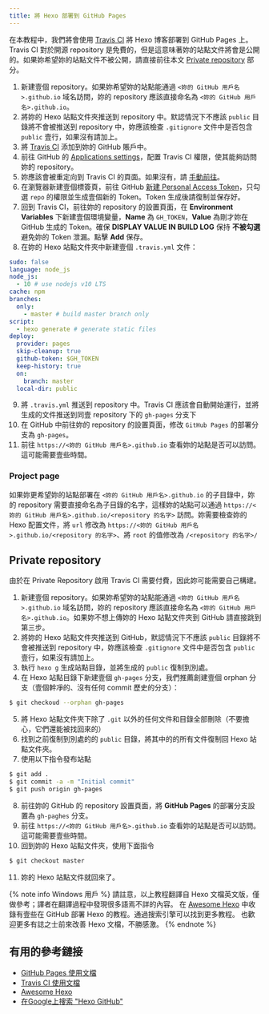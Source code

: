 ```yaml
---
title: 將 Hexo 部署到 GitHub Pages
---
```


在本教程中，我們將會使用 [Travis CI](https://travis-ci.com/) 將 Hexo 博客部署到 GitHub Pages 上。Travis CI 對於開源 repository 是免費的，但是這意味著妳的站點文件將會是公開的。如果妳希望妳的站點文件不被公開，請直接前往本文 [Private repository](#Private-repository) 部分。

1. 新建壹個 repository。如果妳希望妳的站點能通過 `<妳的 GitHub 用戶名>.github.io` 域名訪問，妳的 repository 應該直接命名為 `<妳的 GitHub 用戶名>.github.io`。
2. 將妳的 Hexo 站點文件夾推送到 repository 中。默認情況下不應該 `public` 目錄將不會被推送到 repository 中，妳應該檢查 `.gitignore` 文件中是否包含 `public` 壹行，如果沒有請加上。
3. 將 [Travis CI](https://github.com/marketplace/travis-ci) 添加到妳的 GitHub 賬戶中。
4. 前往 GitHub 的 [Applications settings](https://github.com/settings/installations)，配置 Travis CI 權限，使其能夠訪問妳的 repository。
5. 妳應該會被重定向到 Travis CI 的頁面。如果沒有，請 [手動前往](https://travis-ci.com/)。
6. 在瀏覽器新建壹個標簽頁，前往 GitHub [新建 Personal Access Token](https://github.com/settings/tokens)，只勾選 `repo` 的權限並生成壹個新的 Token。Token 生成後請復制並保存好。
7. 回到 Travis CI，前往妳的 repository 的設置頁面，在 **Environment Variables** 下新建壹個環境變量，**Name** 為 `GH_TOKEN`，**Value** 為剛才妳在 GitHub 生成的 Token。確保 **DISPLAY VALUE IN BUILD LOG** 保持 **不被勾選** 避免妳的 Token 泄漏。點擊 **Add** 保存。
8. 在妳的 Hexo 站點文件夾中新建壹個 `.travis.yml` 文件：

```yml
sudo: false
language: node_js
node_js:
  - 10 # use nodejs v10 LTS
cache: npm
branches:
  only:
    - master # build master branch only
script:
  - hexo generate # generate static files
deploy:
  provider: pages
  skip-cleanup: true
  github-token: $GH_TOKEN
  keep-history: true
  on:
    branch: master
  local-dir: public
```

9. 將 `.travis.yml` 推送到 repository 中。Travis CI 應該會自動開始運行，並將生成的文件推送到同壹 repository 下的 `gh-pages` 分支下
10. 在 GitHub 中前往妳的 repository 的設置頁面，修改 `GitHub Pages` 的部署分支為 `gh-pages`。
11. 前往 `https://<妳的 GitHub 用戶名>.github.io` 查看妳的站點是否可以訪問。這可能需要壹些時間。

### Project page

如果妳更希望妳的站點部署在 `<妳的 GitHub 用戶名>.github.io` 的子目錄中，妳的 repository 需要直接命名為子目錄的名字，這樣妳的站點可以通過 `https://<妳的 GitHub 用戶名>.github.io/<repository 的名字>` 訪問。妳需要檢查妳的 Hexo 配置文件，將 `url` 修改為 `https://<妳的 GitHub 用戶名>.github.io/<repository 的名字>`、將 `root` 的值修改為 `/<repository 的名字>/`


## Private repository

由於在 Private Repository 啟用 Travis CI 需要付費，因此妳可能需要自己構建。

1. 新建壹個 repository。如果妳希望妳的站點能通過 `<妳的 GitHub 用戶名>.github.io` 域名訪問，妳的 repository 應該直接命名為 `<妳的 GitHub 用戶名>.github.io`。如果妳不想上傳妳的 Hexo 站點文件夾到 GitHub 請直接跳到第三步。
2. 將妳的 Hexo 站點文件夾推送到 GitHub，默認情況下不應該 `public` 目錄將不會被推送到 repository 中，妳應該檢查 `.gitignore` 文件中是否包含 `public` 壹行，如果沒有請加上。
3. 執行 `hexo g` 生成站點目錄，並將生成的 `public` 復制到別處。
4. 在 Hexo 站點目錄下新建壹個 `gh-pages` 分支，我們推薦創建壹個 orphan 分支（壹個幹凈的、沒有任何 commit 歷史的分支）：

```bash
$ git checkoud --orphan gh-pages
```

5. 將 Hexo 站點文件夾下除了 `.git` 以外的任何文件和目錄全部刪除（不要擔心，它們還能被找回來的）
6. 找到之前復制到別處的的 `public` 目錄，將其中的的所有文件復制回 Hexo 站點文件夾。
7. 使用以下指令發布站點

``` bash
$ git add .
$ git commit -a -m "Initial commit"
$ git push origin gh-pages
```

8. 前往妳的 GitHub 的 repository 設置頁面，將 **GitHub Pages** 的部署分支設置為 `gh-paghes` 分支。
9. 前往 `https://<妳的 GitHub 用戶名>.github.io` 查看妳的站點是否可以訪問。這可能需要壹些時間。
10. 回到妳的 Hexo 站點文件夾，使用下面指令

``` bash
$ git checkout master
```

11. 妳的 Hexo 站點文件就回來了。

{% note info Windows 用戶 %}
請註意，以上教程翻譯自 Hexo 文檔英文版，僅做參考；譯者在翻譯過程中發現很多語焉不詳的內容。
在 [Awesome Hexo](https://github.com/hexojs/awesome-hexo) 中收錄有壹些在 GitHub 部署 Hexo 的教程。通過搜索引擎可以找到更多教程。
也歡迎更多有誌之士前來改善 Hexo 文檔，不勝感激。
{% endnote %}

## 有用的參考鏈接

- [GitHub Pages 使用文檔](https://help.github.com/categories/github-pages-basics/)
- [Travis CI 使用文檔](https://docs.travis-ci.com/user/tutorial/)
- [Awesome Hexo](https://github.com/hexojs/awesome-hexo)
- [在Google上搜索 "Hexo GitHub"](https://www.google.com/search?q=hexo+github)
